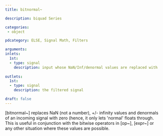 ```yaml
---
title: bitnormal~

description: biquad Series

categories:
 - object

pdcategory: ELSE, Signal Math, Filters

arguments:
inlets:
  1st:
  - type: signal
    description: input whose NaN/Inf/denormal values are replaced with 0
  
outlets:
  1st:
  - type: signal
    description: the filtered signal

draft: false
---
```


[bitnormal~] replaces NaN (not a number), +/- infinity values and denormals of an incoming signal with zero (hence, it only lets 'normal' floats through. This is useful in conjunction with the bitwise operators in [op~], [expr~] or any other situation where these values are possible.
